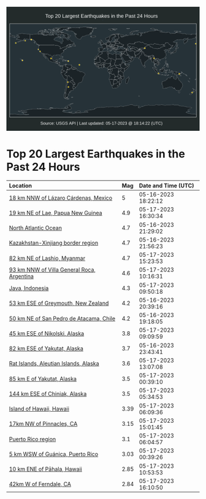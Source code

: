 ![Map](./map.png)

# Top 20 Largest Earthquakes in the Past 24 Hours

| Location | Mag | Date and Time (UTC) |
|:---|:---|:---|
| [18 km NNW of Lázaro Cárdenas, Mexico](https://earthquake.usgs.gov/earthquakes/eventpage/us6000kccg) | 5 | 05-16-2023 18:22:12 |
| [19 km NE of Lae, Papua New Guinea](https://earthquake.usgs.gov/earthquakes/eventpage/us6000kck9) | 4.9 | 05-17-2023 16:30:34 |
| [North Atlantic Ocean](https://earthquake.usgs.gov/earthquakes/eventpage/us6000kce9) | 4.7 | 05-16-2023 21:29:02 |
| [Kazakhstan-Xinjiang border region](https://earthquake.usgs.gov/earthquakes/eventpage/us6000kcee) | 4.7 | 05-16-2023 21:56:23 |
| [82 km NE of Lashio, Myanmar](https://earthquake.usgs.gov/earthquakes/eventpage/us6000kcik) | 4.7 | 05-17-2023 15:23:53 |
| [93 km NNW of Villa General Roca, Argentina](https://earthquake.usgs.gov/earthquakes/eventpage/us6000kchd) | 4.6 | 05-17-2023 10:16:31 |
| [Java, Indonesia](https://earthquake.usgs.gov/earthquakes/eventpage/us6000kchb) | 4.3 | 05-17-2023 09:50:18 |
| [53 km ESE of Greymouth, New Zealand](https://earthquake.usgs.gov/earthquakes/eventpage/us6000kcdw) | 4.2 | 05-16-2023 20:39:16 |
| [50 km NE of San Pedro de Atacama, Chile](https://earthquake.usgs.gov/earthquakes/eventpage/us6000kcd9) | 4.2 | 05-16-2023 19:18:05 |
| [45 km ESE of Nikolski, Alaska](https://earthquake.usgs.gov/earthquakes/eventpage/us6000kch4) | 3.8 | 05-17-2023 09:09:59 |
| [82 km ESE of Yakutat, Alaska](https://earthquake.usgs.gov/earthquakes/eventpage/ak02369b1h2z) | 3.7 | 05-16-2023 23:43:41 |
| [Rat Islands, Aleutian Islands, Alaska](https://earthquake.usgs.gov/earthquakes/eventpage/ak0236asep5i) | 3.6 | 05-17-2023 13:07:08 |
| [85 km E of Yakutat, Alaska](https://earthquake.usgs.gov/earthquakes/eventpage/ak0236akuxeh) | 3.5 | 05-17-2023 00:39:10 |
| [144 km ESE of Chiniak, Alaska](https://earthquake.usgs.gov/earthquakes/eventpage/ak0236ant441) | 3.5 | 05-17-2023 05:34:53 |
| [Island of Hawaii, Hawaii](https://earthquake.usgs.gov/earthquakes/eventpage/hv73405822) | 3.39 | 05-17-2023 06:09:36 |
| [17km NW of Pinnacles, CA](https://earthquake.usgs.gov/earthquakes/eventpage/nc73889176) | 3.15 | 05-17-2023 15:01:45 |
| [Puerto Rico region](https://earthquake.usgs.gov/earthquakes/eventpage/pr71409693) | 3.1 | 05-17-2023 06:04:57 |
| [5 km WSW of Guánica, Puerto Rico](https://earthquake.usgs.gov/earthquakes/eventpage/pr71409668) | 3.03 | 05-17-2023 00:39:26 |
| [10 km ENE of Pāhala, Hawaii](https://earthquake.usgs.gov/earthquakes/eventpage/hv73406132) | 2.85 | 05-17-2023 10:53:53 |
| [42km W of Ferndale, CA](https://earthquake.usgs.gov/earthquakes/eventpage/nc73889196) | 2.84 | 05-17-2023 16:10:50 |
